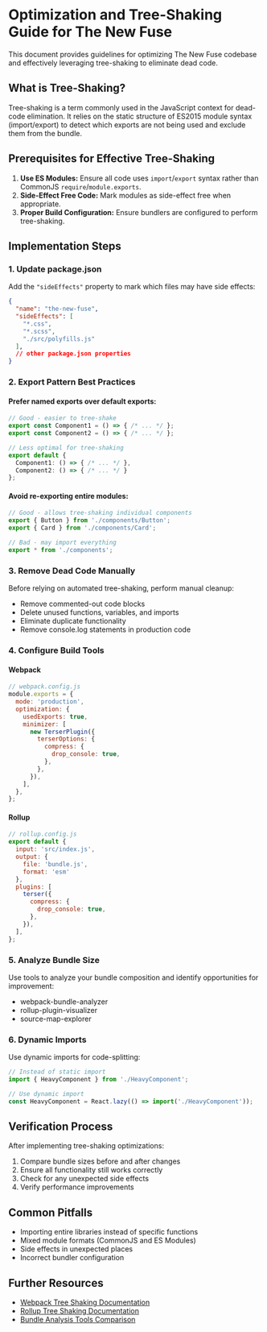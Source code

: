 # Optimization and Tree-Shaking Guide for The New Fuse

This document provides guidelines for optimizing The New Fuse codebase and effectively leveraging tree-shaking to eliminate dead code.

## What is Tree-Shaking?

Tree-shaking is a term commonly used in the JavaScript context for dead-code elimination. It relies on the static structure of ES2015 module syntax (import/export) to detect which exports are not being used and exclude them from the bundle.

## Prerequisites for Effective Tree-Shaking

1. **Use ES Modules:** Ensure all code uses `import`/`export` syntax rather than CommonJS `require`/`module.exports`.
2. **Side-Effect Free Code:** Mark modules as side-effect free when appropriate.
3. **Proper Build Configuration:** Ensure bundlers are configured to perform tree-shaking.

## Implementation Steps

### 1. Update package.json

Add the `"sideEffects"` property to mark which files may have side effects:

```json
{
  "name": "the-new-fuse",
  "sideEffects": [
    "*.css",
    "*.scss",
    "./src/polyfills.js"
  ],
  // other package.json properties
}
```

### 2. Export Pattern Best Practices

#### Prefer named exports over default exports:

```typescript
// Good - easier to tree-shake
export const Component1 = () => { /* ... */ };
export const Component2 = () => { /* ... */ };

// Less optimal for tree-shaking
export default {
  Component1: () => { /* ... */ },
  Component2: () => { /* ... */ }
};
```

#### Avoid re-exporting entire modules:

```typescript
// Good - allows tree-shaking individual components
export { Button } from './components/Button';
export { Card } from './components/Card';

// Bad - may import everything
export * from './components';
```

### 3. Remove Dead Code Manually

Before relying on automated tree-shaking, perform manual cleanup:

- Remove commented-out code blocks
- Delete unused functions, variables, and imports
- Eliminate duplicate functionality
- Remove console.log statements in production code

### 4. Configure Build Tools

#### Webpack

```javascript
// webpack.config.js
module.exports = {
  mode: 'production',
  optimization: {
    usedExports: true,
    minimizer: [
      new TerserPlugin({
        terserOptions: {
          compress: {
            drop_console: true,
          },
        },
      }),
    ],
  },
};
```

#### Rollup

```javascript
// rollup.config.js
export default {
  input: 'src/index.js',
  output: {
    file: 'bundle.js',
    format: 'esm'
  },
  plugins: [
    terser({
      compress: {
        drop_console: true,
      },
    }),
  ],
};
```

### 5. Analyze Bundle Size

Use tools to analyze your bundle composition and identify opportunities for improvement:

- webpack-bundle-analyzer
- rollup-plugin-visualizer
- source-map-explorer

### 6. Dynamic Imports

Use dynamic imports for code-splitting:

```javascript
// Instead of static import
import { HeavyComponent } from './HeavyComponent';

// Use dynamic import
const HeavyComponent = React.lazy(() => import('./HeavyComponent'));
```

## Verification Process

After implementing tree-shaking optimizations:

1. Compare bundle sizes before and after changes
2. Ensure all functionality still works correctly
3. Check for any unexpected side effects
4. Verify performance improvements

## Common Pitfalls

- Importing entire libraries instead of specific functions
- Mixed module formats (CommonJS and ES Modules)
- Side effects in unexpected places
- Incorrect bundler configuration

## Further Resources

- [Webpack Tree Shaking Documentation](https://webpack.js.org/guides/tree-shaking/)
- [Rollup Tree Shaking Documentation](https://rollupjs.org/guide/en/#tree-shaking)
- [Bundle Analysis Tools Comparison](https://github.com/webpack-contrib/webpack-bundle-analyzer)
